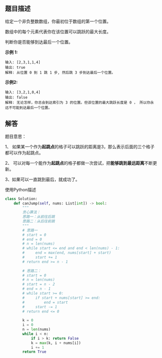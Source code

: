## 题目描述

给定一个非负整数数组，你最初位于数组的第一个位置。

数组中的每个元素代表你在该位置可以跳跃的最大长度。

判断你是否能够到达最后一个位置。

**示例 1:**
```
输入: [2,3,1,1,4]
输出: true
解释: 从位置 0 到 1 跳 1 步, 然后跳 3 步到达最后一个位置。
```
**示例2:**
```
输入: [3,2,1,0,4]
输出: false
解释: 无论怎样，你总会到达索引为 3 的位置。但该位置的最大跳跃长度是 0 ， 所以你永远不可能到达最后一个位置。
```

## 解答
题目意思：

1、 如果某一个作为**起跳点**的格子可以跳跃的距离是3，那么表示后面的三个格子都可以作为起跳点。

2、 可以对每一个能作为**起跳点**的格子都做一次尝试，把**能够跳到最远距离**不断更新。

3、如果可以一直跳到最后，就成功了。

使用Python描述

```py
class Solution:
    def canJump(self, nums: List[int]) -> bool:
        """
        贪心算法：
        思路一：从前往后跳
        思路二：从后往前跳
        """
        # 思路一
        # start = 0
        # end = 0
        # n = len(nums)
        # while start <= end and end < len(nums) - 1:
        #     end = max(end, nums[start] + start)
        #     start += 1
        # return end >= n - 1
        
        # 思路二：
        # start = 0
        # n = len(nums)
        # start = n - 2
        # end = n - 1
        # while start >= 0:
        #     if start + nums[start] >= end:
        #         end = start
        #     start -= 1
        # return end <= 0
        
        k = 0
        i = 0
        n = len(nums)
        while i < n:
            if i > k: return False
            k = max(k, i + nums[i])
            i += 1
        return True
```

